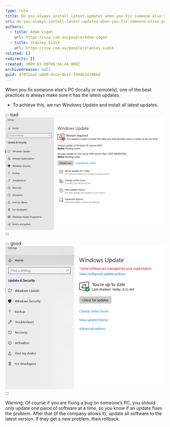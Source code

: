 ```yaml
---
type: rule
title: Do you always install latest updates when you fix someone else's PC?
uri: do-you-always-install-latest-updates-when-you-fix-someone-elses-pc
authors:
  - title: Adam Cogan
    url: https://ssw.com.au/people/adam-cogan
  - title: Stanley Sidik
    url: https://ssw.com.au/people/stanley-sidik
related: []
redirects: []
created: 2009-03-09T06:56:48.000Z
archivedreason: null
guid: 4f9f2aa2-a488-4cce-8e1f-f49db34396bd
---
```

When you fix someone else's PC (locally or remotely), one of the best practices is always make sure it has the latest updates.  

<!--endintro-->

* To achieve this, we run Windows Update and install all latest updates.

::: bad
![Here are some updates that need to be applied](/rules/do-you-always-install-latest-updates-when-you-fix-someone-elses-pc/2021-04-20_11-50-38.png) 
:::

::: good
![All updates have been applied](/rules/do-you-always-install-latest-updates-when-you-fix-someone-elses-pc/Windows-updates-settings.png)
:::

Warning: Of course if you are fixing a bug on someone’s PC, you should only update one piece of software at a time, so you know if an update fixes the problem. After that (if the company allows it), update all software to the latest version. If they get a new problem, then rollback.
